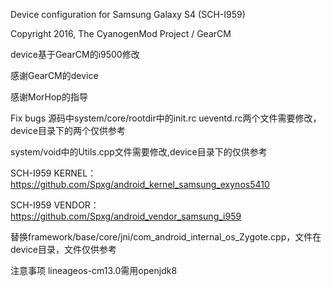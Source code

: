 Device configuration for Samsung Galaxy S4 (SCH-I959)

Copyright 2016, The CyanogenMod Project / GearCM

device基于GearCM的i9500修改

感谢GearCM的device

感谢MorHop的指导

Fix bugs
源码中system/core/rootdir中的init.rc ueventd.rc两个文件需要修改，device目录下的两个仅供参考

system/void中的Utils.cpp文件需要修改,device目录下的仅供参考

SCH-I959 KERNEL：https://github.com/Spxg/android_kernel_samsung_exynos5410

SCH-I959 VENDOR：https://github.com/Spxg/android_vendor_samsung_i959

替换framework/base/core/jni/com_android_internal_os_Zygote.cpp，文件在device目录，文件仅供参考

注意事项
lineageos-cm13.0需用openjdk8
